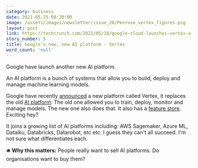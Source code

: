 ```yaml
---
category: business
date: 2021-05-25 08:30:00
image: /assets/images/newsletter/issue_20/Penrose_vertex_figures.png
layout: post
link: https://techcrunch.com/2021/05/18/google-cloud-launches-vertex-a-new-managed-machine-learning-platform/
story_number: 5
title: Google's new, new AI platform - Vertex
word_count: 'null'
---
```


Google have launch another new AI platform.

An AI platform is a bunch of systems that allow you to build, deploy and manage machine learning models. 

Google have recently [announced](https://cloud.google.com/press-releases/2021/0518/vertex-ai-launches) a new platform called Vertex, it replaces the old [AI platform](https://cloud.google.com/ai-platform/docs/technical-overview). The old one allowed you to train, deploy, monitor and manage models. The new one also does that. It also has a [feature store](https://ortom.co.uk/mlops/2021/05/11/item-5-what-the-hell-is-a-feature-store.html). Exciting hey?

It joins a growing list of AI platforms including: AWS Sagemaker, Azure ML, Dataiku, Databricks, Datarobot, etc etc. I guess they can't all succeed. I'm not sure what differentiates each.

🛎️ **Why this matters:** People really want to sell AI platforms. Do organisations want to buy them?

